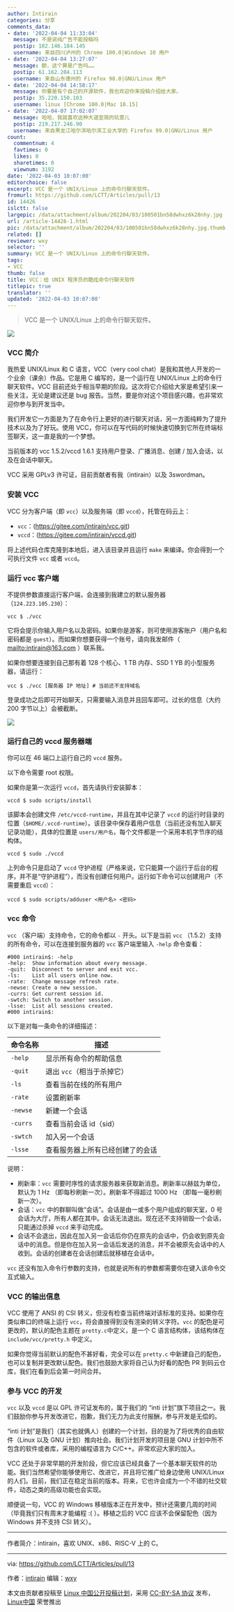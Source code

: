 ```yaml
---
author: Intirain
categories: 分享
comments_data:
- date: '2022-04-04 11:33:04'
  message: 不是说纯广告不能投稿吗
  postip: 182.146.184.145
  username: 来自四川泸州的 Chrome 100.0|Windows 10 用户
- date: '2022-04-04 13:27:07'
  message: 额，这个算是广告吗……
  postip: 61.162.204.113
  username: 来自山东德州的 Firefox 98.0|GNU/Linux 用户
- date: '2022-04-04 14:58:17'
  message: 你要是有个自己的开源软件，我也欢迎你来投稿介绍给大家。
  postip: 35.220.150.103
  username: linux [Chrome 100.0|Mac 10.15]
- date: '2022-04-07 17:02:07'
  message: 哈哈，我就喜欢这种大道至简的玩意儿
  postip: 219.217.246.90
  username: 来自黑龙江哈尔滨哈尔滨工业大学的 Firefox 99.0|GNU/Linux 用户
count:
  commentnum: 4
  favtimes: 0
  likes: 0
  sharetimes: 0
  viewnum: 3192
date: '2022-04-03 10:07:00'
editorchoice: false
excerpt: VCC 是一个 UNIX/Linux 上的命令行聊天软件。
fromurl: https://github.com/LCTT/Articles/pull/13
id: 14426
islctt: false
largepic: /data/attachment/album/202204/03/100501bn58dwhxz6k28nhy.jpg
url: /article-14426-1.html
pic: /data/attachment/album/202204/03/100501bn58dwhxz6k28nhy.jpg.thumb.jpg
related: []
reviewer: wxy
selector: ''
summary: VCC 是一个 UNIX/Linux 上的命令行聊天软件。
tags:
- VCC
thumb: false
title: VCC：给 UNIX 程序员的酷炫命令行聊天软件
titlepic: true
translator: ''
updated: '2022-04-03 10:07:00'
---
```



> 
> VCC 是一个 UNIX/Linux 上的命令行聊天软件。
> 
> 
> 


![](/data/attachment/album/202204/03/100501bn58dwhxz6k28nhy.jpg)


### VCC 简介


我热爱 UNIX/Linux 和 C 语言，VCC（very cool chat）是我和其他人开发的一个业余（课余）作品。它是用 C 编写的，是一个运行在 UNIX/Linux 上的命令行聊天软件。VCC 目前还处于相当早期的阶段。这次将它介绍给大家是希望引来一些关注，无论是建议还是 bug 报告。当然，要是你对这个项目感兴趣，也非常欢迎你参与到开发当中。


我们开发它一方面是为了在命令行上更好的进行聊天对话，另一方面纯粹为了提升技术以及为了好玩。使用 VCC，你可以在写代码的时候快速切换到它所在终端标签聊天，这一直是我的一个梦想。


当前版本的 vcc 1.5.2/vccd 1.6.1 支持用户登录、广播消息、创建 / 加入会话，以及在会话中聊天。


VCC 采用 GPLv3 许可证，目前贡献者有我（intirain）以及 3swordman。


### 安装 VCC


VCC 分为客户端（即 `vcc`）以及服务端（即 `vccd`），托管在码云上：


* `vcc`：(<https://gitee.com/intirain/vcc.git>)
* `vccd`：(<https://gitee.com/intirain/vccd.git>)


将上述代码仓库克隆到本地后，进入该目录并且运行 `make` 来编译。你会得到一个可执行文件 `vcc` 或者 `vccd`。


### 运行 vcc 客户端


不提供参数直接运行客户端，会连接到我建立的默认服务器（`124.223.105.230`）：



```
vcc $ ./vcc 

```

它将会提示你输入用户名以及密码。如果你是游客，则可使用游客账户（用户名和密码都是 `guest`）。而如果你想要获得一个账号，请向我发邮件（ <mailto:intirain@163.com> ）联系我。


如果你想要连接到自己那有着 128 个核心、1 TB 内存、SSD 1 YB 的小型服务器，请运行：



```
vcc $ ./vcc [服务器 IP 地址] # 当前还不支持域名

```

登录成功之后即可开始聊天，只需要输入消息并且回车即可。过长的信息（大约 200 字节以上）会被截断。


![](/data/attachment/album/202204/03/100517yt1qiqlg6jyqg1q2.png)


### 运行自己的 vccd 服务器端


你可以在 46 端口上运行自己的 `vccd` 服务。


以下命令需要 root 权限。


如果你是第一次运行 `vccd`，首先请执行安装脚本：



```
vccd $ sudo scripts/install

```

该脚本会创建文件 `/etc/vccd-runtime`，并且在其中记录了 `vccd` 的运行时目录的位置（`$HOME/.vccd-runtime`）。该目录中保存着用户信息（当前还没有加入聊天记录功能），具体的位置是 `users/用户名`，每个文件都是一个采用本机字节序的结构体。



```
vccd $ sudo ./vccd

```

上列命令只是启动了 `vccd` 守护进程（严格来说，它只能算一个运行于后台的程序，并不是“守护进程”），而没有创建任何用户。运行如下命令可以创建用户（不需要重启 `vccd`）：



```
vccd $ sudo scripts/adduser <用户名> <密码>

```

### vcc 命令


`vcc` （客户端）支持命令，它的命令都以 `-` 开头。以下是当前 `vcc` （1.5.2）支持的所有命令，可以在连接到服务器的 `vcc` 客户端里输入 `-help` 命令查看：



```
#000 intirain$: -help
-help:	Show information about every message. 
-quit:	Disconnect to server and exit vcc. 
-ls:	List all users online now. 
-rate:	Change message refresh rate. 
-newse:	Create a new session. 
-currs:	Get current session id. 
-swtch:	Switch to another session. 
-lsse:	List all sessions created. 
#000 intirain$: 

```

以下是对每一条命令的详细描述：




| 命令名称 | 描述 |
| --- | --- |
| `-help` | 显示所有命令的帮助信息 |
| `-quit` | 退出 `vcc`（相当于杀掉它） |
| `-ls` | 查看当前在线的所有用户 |
| `-rate` | 设置刷新率 |
| `-newse` | 新建一个会话 |
| `-currs` | 查看当前会话 id（sid） |
| `-swtch` | 加入另一个会话 |
| `-lsse` | 查看服务器上所有已经创建了的会话 |


说明：


* 刷新率：`vcc` 需要时序性的请求服务器来获取新消息。刷新率以赫兹为单位，默认为 1 Hz （即每秒刷新一次）。刷新率不得超过 1000 Hz （即每一毫秒刷新一次）。
* 会话：`vcc` 中的群聊叫做“会话”。会话是由一或多个用户组成的聊天室，0 号会话为大厅，所有人都在其中。会话无法退出。现在还不支持销毁一个会话，只能通过杀掉 `vccd` 来手动完成。
* 会话不会退出，因此在加入另一会话后你仍在原先的会话中，仍会收到原先会话中的消息。但是你在加入另一会话后发送的消息，并不会被原先会话中的人收到。会话的创建者在会话创建后就移植在会话中。


`vcc` 还没有加入命令行参数的支持，也就是说所有的参数都需要你在键入该命令交互式输入。


### VCC 的输出信息


VCC 使用了 ANSI 的 CSI 转义，但没有检查当前终端对该标准的支持。如果你在类似串口的终端上运行 `vcc`，将会直接得到没有渲染的转义字符。`vcc` 的配色是可更改的，默认的配色主题在 `pretty.c`中定义，是一个 C 语言结构体，该结构体在 `include/vcc/pretty.h` 中定义。


如果你觉得当前默认的配色不甚好看，完全可以在 `pretty.c` 中新建自己的配色，也可以复制并更改默认配色。我们也鼓励大家将自己认为好看的配色 PR 到码云仓库，我们在看到后会第一时间合并。


### 参与 VCC 的开发


`vcc` 以及 `vccd` 是以 GPL 许可证发布的，属于我们的 “inti 计划”旗下项目之一。我们鼓励你参与开发改进它，抱歉，我们无力为此支付报酬，参与开发是无偿的。


“inti 计划”是我们（其实也就俩人）创建的一个计划，目的是为了将优秀的自由软件（Linux 以及 GNU 计划）推向社会。我们计划开发的项目是 GNU 计划中所不包含的软件或者库，采用的编程语言为 C/C++。非常欢迎大家的加入。


VCC 还处于非常早期的开发阶段，但它应该已经具备了一个基本聊天软件的功能。我们当然希望你能够使用它、改进它，并且将它推广给身边使用 UNIX/Linux 的人们。目前，我们正在稳定当前的版本。将来，它也许会成为一个不错的社交软件，动态之类的高级功能也会实现。


顺便说一句，VCC 的 Windows 移植版本正在开发中，预计还需要几周的时间（毕竟我们只有周末才能编程 :( ）。移植之后的 VCC 应该不会保留配色（因为 Windows 并不支持 CSI 转义）。




---


作者简介：intirain，喜欢 UNIX、x86、RISC-V 上的 C。




---


via: <https://github.com/LCTT/Articles/pull/13>


作者：[intirain](https://gitee.com/intirain) 编辑：[wxy](https://github.com/wxy)


本文由贡献者投稿至 [Linux 中国公开投稿计划](https://github.com/LCTT/Articles/)，采用 [CC-BY-SA 协议](https://creativecommons.org/licenses/by-sa/4.0/deed.zh) 发布，[Linux中国](https://linux.cn/) 荣誉推出